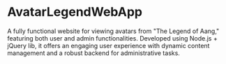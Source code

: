# AvatarLegendWebApp
A fully functional website for viewing avatars from "The Legend of Aang," featuring both user and admin functionalities. Developed using Node.js + jQuery lib, it offers an engaging user experience with dynamic content management and a robust backend for administrative tasks.
